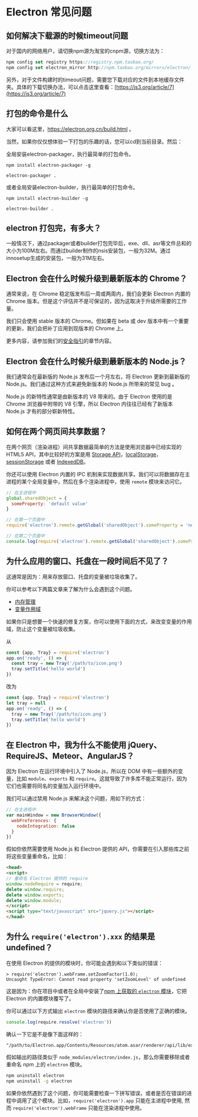 # Electron 常见问题

## 如何解决下载源的时候timeout问题

对于国内的网络用户，请切换npm源为淘宝的cnpm源，切换方法为：
```js
npm config set registry https://registry.npm.taobao.org/
npm config set electron_mirror http://npm.taobao.org/mirrors/electron/
```
另外，对于文件构建时的timeout问题，需要您下载对应的文件到本地缓存文件夹。具体的下载切换办法，可以点击这里查看：[https://js3.org/article/7](https://js3.org/article/7)

## 打包的命令是什么

大家可以看这里，https://electron.org.cn/build.html 。

当然，如果你仅仅想体验一下打包的乐趣的话，您可以cd到当前目录。然后：

全局安装electron-packager，执行最简单的打包命令。

```batch
npm install electron-packager -g
```
```batch
electron-packager .
```
或者全局安装electron-builder，执行最简单的打包命令。
```batch
npm install electron-builder -g
```
```batch
electron-builder .
```

## electron 打包完，有多大？

一般情况下，通过packager或者builder打包完毕后，exe、dll、asr等文件总和的大小为100M左右。而通过builder制作的nsis安装包，一般为32M。通过innosetup生成的安装包，一般为31M左右。

## Electron 会在什么时候升级到最新版本的 Chrome？

通常来说，在 Chrome 稳定版发布后一周或两周内，我们会更新 Electron 内置的 Chrome 版本。但是这个评估并不是可保证的，因为这取决于升级所需要的工作量。

我们只会使用 stable 版本的 Chrome。但如果在 beta 或 dev 版本中有一个重要的更新，我们会把补丁应用到现版本的 Chrome 上。

更多内容，请参加我们的[安全指引](../tutorial/security)的章节内容。

## Electron 会在什么时候升级到最新版本的 Node.js？

我们通常会在最新版的 Node.js 发布后一个月左右，将 Electron 更新到最新版的 Node.js。我们通过这种方式来避免新版本的 Node.js 所带来的常见 bug 。

Node.js 的新特性通常是由新版本的 V8 带来的。由于 Electron 使用的是 Chrome 浏览器中附带的 V8 引擎，所以 Electron 内往往已经有了新版本 Node.js 才有的部分崭新特性。

## 如何在两个网页间共享数据？

在两个网页（渲染进程）间共享数据最简单的方法是使用浏览器中已经实现的 HTML5 API，其中比较好的方案是用 [Storage API][storage]，[localStorage][local-storage]，[sessionStorage][session-storage] 或者 [IndexedDB][indexed-db]。

你还可以使用 Electron 内置的 IPC 机制来实现数据共享。我们可以将数据存在主进程的某个全局变量中，然后在多个渲染进程中，使用 `remote` 模块来访问它。

```javascript
// 在主进程中
global.sharedObject = {
  someProperty: 'default value'
}
```

```javascript
// 在第一个页面中
require('electron').remote.getGlobal('sharedObject').someProperty = 'new value'
```

```javascript
// 在第二个页面中
console.log(require('electron').remote.getGlobal('sharedObject').someProperty)
```

## 为什么应用的窗口、托盘在一段时间后不见了？

这通常是因为：用来存放窗口、托盘的变量被垃圾收集了。

你可以参考以下两篇文章来了解为什么会遇到这个问题。

* [内存管理][memory-management]
* [变量作用域][variable-scope]

如果你只是想要一个快速的修复方案，你可以使用下面的方式，来改变变量的作用域，防止这个变量被垃圾收集。

从

```javascript
const {app, Tray} = require('electron')
app.on('ready', () => {
  const tray = new Tray('/path/to/icon.png')
  tray.setTitle('hello world')
})
```

改为

```javascript
const {app, Tray} = require('electron')
let tray = null
app.on('ready', () => {
  tray = new Tray('/path/to/icon.png')
  tray.setTitle('hello world')
})
```

## 在 Electron 中，我为什么不能使用 jQuery、RequireJS、Meteor、AngularJS？

因为 Electron 在运行环境中引入了 Node.js，所以在 DOM 中有一些额外的变量，比如 `module`、`exports` 和 `require`。这就导致了许多库不能正常运行，因为它们也需要将同名的变量加入运行环境中。

我们可以通过禁用 Node.js 来解决这个问题，用如下的方式：

```javascript
// 在主进程中
var mainWindow = new BrowserWindow({
  webPreferences: {
    nodeIntegration: false
  }
})
```

假如你依然需要使用 Node.js 和 Electron 提供的 API，你需要在引入那些库之前将这些变量重命名，比如：

```html
<head>
<script>
// 重命名 Electron 提供的 require
window.nodeRequire = require;
delete window.require;
delete window.exports;
delete window.module;
</script>
<script type="text/javascript" src="jquery.js"></script>
</head>
```

## 为什么 `require('electron').xxx` 的结果是 undefined？

在使用 Electron 的提供的模块时，你可能会遇到和以下类似的错误：

```
> require('electron').webFrame.setZoomFactor(1.0);
Uncaught TypeError: Cannot read property 'setZoomLevel' of undefined
```

这是因为：你在项目中或者在全局中安装了[npm 上获取的 `electron` 模块][electron-module]，它把 Electron 的内置模块覆写了。

你可以通过以下方式输出 `electron` 模块的路径来确认你是否使用了正确的模块。

```javascript
console.log(require.resolve('electron'))
```

确认一下它是不是像下面这样的：

```
"/path/to/Electron.app/Contents/Resources/atom.asar/renderer/api/lib/exports/electron.js"
```

假如输出的路径类似于 `node_modules/electron/index.js`，那么你需要移除或者重命名 npm 上的 `electron` 模块。

```bash
npm uninstall electron
npm uninstall -g electron
```

如果你依然遇到了这个问题，你可能需要检查一下拼写错误，或者是否在错误的进程中调用了这个模块。比如，`require('electron').app` 只能在主进程中使用, 然而 `require('electron').webFrame` 只能在渲染进程中使用。

[memory-management]: https://developer.mozilla.org/en-US/docs/Web/JavaScript/Memory_Management
[variable-scope]: https://msdn.microsoft.com/library/bzt2dkta(v=vs.94).aspx
[electron-module]: https://www.npmjs.com/package/electron
[storage]: https://developer.mozilla.org/en-US/docs/Web/API/Storage
[local-storage]: https://developer.mozilla.org/en-US/docs/Web/API/Window/localStorage
[session-storage]: https://developer.mozilla.org/en-US/docs/Web/API/Window/sessionStorage
[indexed-db]: https://developer.mozilla.org/en-US/docs/Web/API/IndexedDB_API
